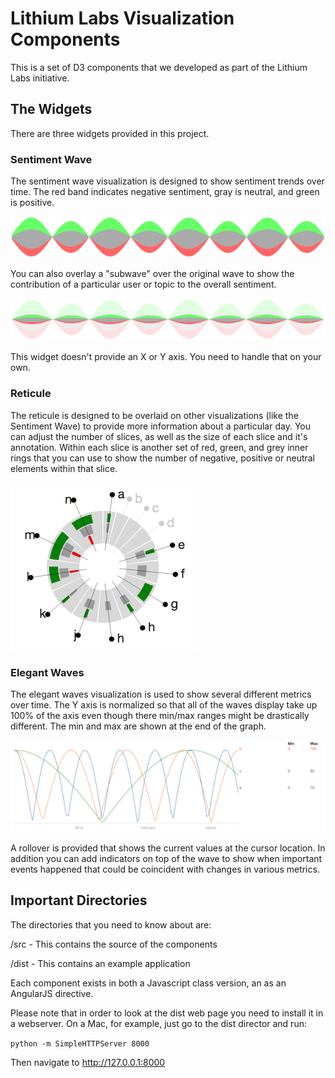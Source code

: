 Lithium Labs Visualization Components
=====================================

This is a set of D3 components that we developed as part of the Lithium Labs initiative.

## The Widgets

There are three widgets provided in this project.

### Sentiment Wave

The sentiment wave visualization is designed to show sentiment trends over time. The red band indicates negative sentiment, gray is neutral, and green is positive.

![Sentiment Wave](/images/sentiment_wave.png "Sentiment Wave")

You can also overlay a "subwave" over the original wave to show the contribution of a particular user or topic to the overall sentiment.

![Sentiment Waves With Subwave](/images/sentiment_wave_with_subwave.png "Sentiment Waves With Subwave")

This widget doesn't provide an X or Y axis. You need to handle that on your own.

### Reticule

The reticule is designed to be overlaid on other visualizations (like the Sentiment Wave) to provide more information about a particular day. You can adjust the number of slices, as well as the size of each slice and it's annotation. Within each slice is another set of red, green, and grey inner rings that you can use to show the number of negative, positive or neutral elements within that slice.

![Reticule](/images/reticule.png "Reticule")

### Elegant Waves

The elegant waves visualization is used to show several different metrics over time. The Y axis is normalized so that all of the waves display take up 100% of the axis even though there min/max ranges might be drastically different. The min and max are shown at the end of the graph.

![Elegant Waves](/images/elegant_waves.png "Elegant Waves")

A rollover is provided that shows the current values at the cursor location. In addition you can add indicators on top of the wave to show when important events happened that could be coincident with changes in various metrics.

## Important Directories

The directories that you need to know about are:

/src - This contains the source of the components

/dist - This contains an example application

Each component exists in both a Javascript class version, an as an AngularJS directive.

Please note that in order to look at the dist web page you need to install it in a webserver. On a Mac, for example, just go to the dist director and run:

`python -m SimpleHTTPServer 8000`

Then navigate to http://127.0.0.1:8000

